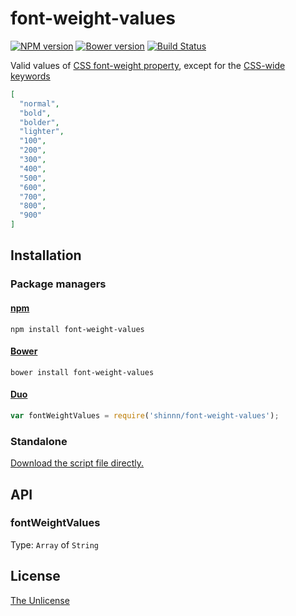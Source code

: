 # font-weight-values

[![NPM version](https://img.shields.io/npm/v/font-weight-values.svg)](https://www.npmjs.com/package/font-weight-values)
[![Bower version](https://img.shields.io/bower/v/font-weight-values.svg)](https://github.com/shinnn/font-weight-values/releases)
[![Build Status](https://travis-ci.org/shinnn/font-weight-values.svg?branch=master)](https://travis-ci.org/shinnn/font-weight-values)

Valid values of [CSS font-weight property](https://www.w3.org/wiki/CSS/Properties/font-weight), except for the [CSS-wide keywords](https://github.com/shinnn/css-wide-keywords)

```json
[
  "normal",
  "bold",
  "bolder",
  "lighter",
  "100",
  "200",
  "300",
  "400",
  "500",
  "600",
  "700",
  "800",
  "900"
]
```

## Installation

### Package managers

#### [npm](https://www.npmjs.com/)

```
npm install font-weight-values
```

#### [Bower](http://bower.io/) 

```
bower install font-weight-values
```

#### [Duo](http://duojs.org/)

```javascript
var fontWeightValues = require('shinnn/font-weight-values');
```

### Standalone

[Download the script file directly.](https://raw.githubusercontent.com/shinnn/font-weight-values/master/browser.js)

## API

### fontWeightValues

Type: `Array` of `String`

## License

[The Unlicense](./LICENSE)
